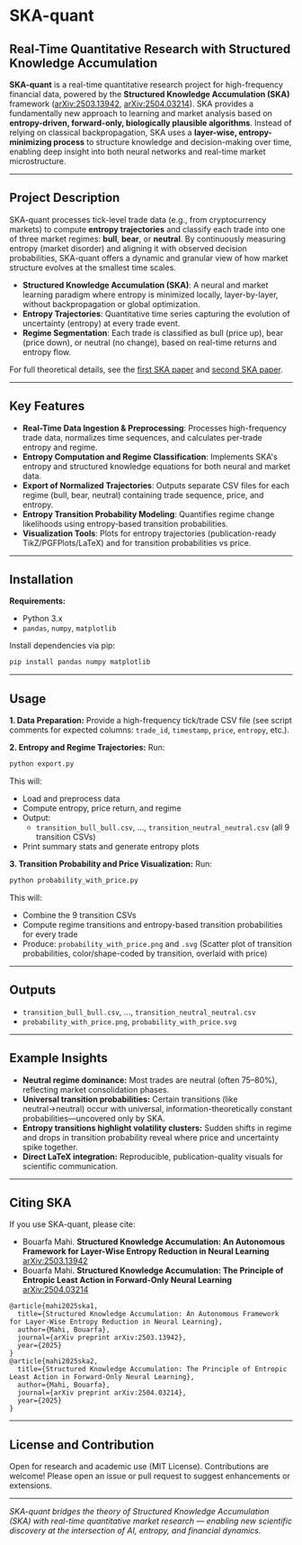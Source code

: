 
# SKA-quant

## Real-Time Quantitative Research with Structured Knowledge Accumulation

**SKA-quant** is a real-time quantitative research project for high-frequency financial data, powered by the **Structured Knowledge Accumulation (SKA)** framework ([arXiv:2503.13942](https://arxiv.org/abs/2503.13942), [arXiv:2504.03214](https://arxiv.org/abs/2504.03214)).
SKA provides a fundamentally new approach to learning and market analysis based on **entropy-driven, forward-only, biologically plausible algorithms**. Instead of relying on classical backpropagation, SKA uses a **layer-wise, entropy-minimizing process** to structure knowledge and decision-making over time, enabling deep insight into both neural networks and real-time market microstructure.

---

## Project Description

SKA-quant processes tick-level trade data (e.g., from cryptocurrency markets) to compute **entropy trajectories** and classify each trade into one of three market regimes: **bull**, **bear**, or **neutral**.
By continuously measuring entropy (market disorder) and aligning it with observed decision probabilities, SKA-quant offers a dynamic and granular view of how market structure evolves at the smallest time scales.

* **Structured Knowledge Accumulation (SKA)**: A neural and market learning paradigm where entropy is minimized locally, layer-by-layer, without backpropagation or global optimization.
* **Entropy Trajectories**: Quantitative time series capturing the evolution of uncertainty (entropy) at every trade event.
* **Regime Segmentation**: Each trade is classified as bull (price up), bear (price down), or neutral (no change), based on real-time returns and entropy flow.

For full theoretical details, see the [first SKA paper](https://arxiv.org/abs/2503.13942) and [second SKA paper](https://arxiv.org/abs/2504.03214).

---

## Key Features

* **Real-Time Data Ingestion & Preprocessing**: Processes high-frequency trade data, normalizes time sequences, and calculates per-trade entropy and regime.
* **Entropy Computation and Regime Classification**: Implements SKA's entropy and structured knowledge equations for both neural and market data.
* **Export of Normalized Trajectories**: Outputs separate CSV files for each regime (bull, bear, neutral) containing trade sequence, price, and entropy.
* **Entropy Transition Probability Modeling**: Quantifies regime change likelihoods using entropy-based transition probabilities.
* **Visualization Tools**: Plots for entropy trajectories (publication-ready TikZ/PGFPlots/LaTeX) and for transition probabilities vs price.

---

## Installation

**Requirements:**

* Python 3.x
* `pandas`, `numpy`, `matplotlib`

Install dependencies via pip:

```bash
pip install pandas numpy matplotlib
```



---
## Usage

**1. Data Preparation:**
Provide a high-frequency tick/trade CSV file (see script comments for expected columns: `trade_id`, `timestamp`, `price`, `entropy`, etc.).

**2. Entropy and Regime Trajectories:**
Run:

```bash
python export.py
```

This will:

* Load and preprocess data
* Compute entropy, price return, and regime
* Output:
  * `transition_bull_bull.csv`, ..., `transition_neutral_neutral.csv` (all 9 transition CSVs)
* Print summary stats and generate entropy plots

**3. Transition Probability and Price Visualization:**
Run:

```bash
python probability_with_price.py
```

This will:

* Combine the 9 transition CSVs
* Compute regime transitions and entropy-based transition probabilities for every trade
* Produce: `probability_with_price.png` and `.svg`
  (Scatter plot of transition probabilities, color/shape-coded by transition, overlaid with price)

---

## Outputs

* `transition_bull_bull.csv`, ..., `transition_neutral_neutral.csv`
* `probability_with_price.png`, `probability_with_price.svg`



---

## Example Insights

* **Neutral regime dominance:** Most trades are neutral (often 75–80%), reflecting market consolidation phases.
* **Universal transition probabilities:** Certain transitions (like neutral→neutral) occur with universal, information-theoretically constant probabilities—uncovered only by SKA.
* **Entropy transitions highlight volatility clusters:** Sudden shifts in regime and drops in transition probability reveal where price and uncertainty spike together.
* **Direct LaTeX integration:** Reproducible, publication-quality visuals for scientific communication.

---

## Citing SKA

If you use SKA-quant, please cite:

* Bouarfa Mahi.
  **Structured Knowledge Accumulation: An Autonomous Framework for Layer-Wise Entropy Reduction in Neural Learning**
  [arXiv:2503.13942](https://arxiv.org/abs/2503.13942)
* Bouarfa Mahi.
  **Structured Knowledge Accumulation: The Principle of Entropic Least Action in Forward-Only Neural Learning**
  [arXiv:2504.03214](https://arxiv.org/abs/2504.03214)

```
@article{mahi2025ska1,
  title={Structured Knowledge Accumulation: An Autonomous Framework for Layer-Wise Entropy Reduction in Neural Learning},
  author={Mahi, Bouarfa},
  journal={arXiv preprint arXiv:2503.13942},
  year={2025}
}
@article{mahi2025ska2,
  title={Structured Knowledge Accumulation: The Principle of Entropic Least Action in Forward-Only Neural Learning},
  author={Mahi, Bouarfa},
  journal={arXiv preprint arXiv:2504.03214},
  year={2025}
}
```

---

## License and Contribution

Open for research and academic use (MIT License).
Contributions are welcome! Please open an issue or pull request to suggest enhancements or extensions.

---

*SKA-quant bridges the theory of Structured Knowledge Accumulation (SKA) with real-time quantitative market research — enabling new scientific discovery at the intersection of AI, entropy, and financial dynamics.*